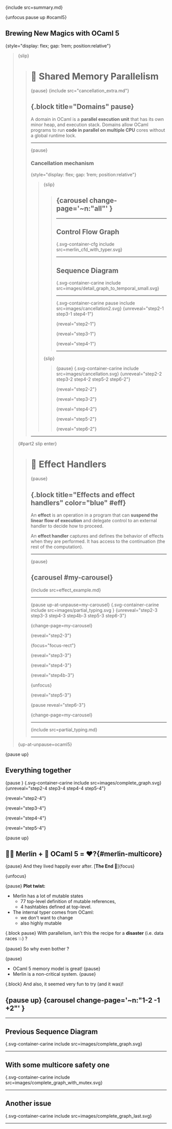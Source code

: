 {include src=summary.md}

{unfocus pause up #ocaml5}
## Brewing New Magics with OCaml 5

<!-- {pause style="text-align:center" up-at-unpause=ocaml5} -->
<style>
.svg-container-carine svg {
  width: 60%;
  height: auto;
}
</style>


<style>
.svg-container-cfg svg {
  width: 40%;
  height: auto;
}
</style>

{style="display: flex; gap: 1rem; position:relative"}
> {slip}
> > # 🌱 Shared Memory Parallelism
> >
> > {pause}
> > {include src="cancellation_extra.md"}
> >
> > {.block title="Domains" pause}
> > ---
> >
> > A domain in OCaml is a **parallel execution unit** that has its own minor heap, and execution stack.
> > Domains allow OCaml programs to run **code in parallel on multiple CPU** cores without a global runtime lock.
> >
> > ---
> >
> > {pause}
> > ### Cancellation mechanism
> >
> >
> > {style="display: flex; gap: 1rem; position:relative"}
> > > {slip}
> > > >
> > > > {carousel change-page='~n:"all"' }
> > > > ----
> > > >
> > > > ---
> > > >
> > > > ## Control Flow Graph
> > > > {.svg-container-cfg include src=merlin_cfd_with_typer.svg}
> > > >
> > > > ---
> > > > ## Sequence Diagram
> > > > {.svg-container-carine include src=images/detail_graph_to_temporal_small.svg}  
> > > > 
> > > > ---
> > > > {.svg-container-carine pause include src=images/cancellation2.svg} 
> > > > {unreveal="step2-1 step3-1 step4-1"}
> > > >
> > > > {reveal="step2-1"}
> > > >
> > > > {reveal="step3-1"}
> > > >
> > > > {reveal="step4-1"}
> > > > 
> > > > ----
> > >
> > > {slip}
> > > > {pause}
> > > > {.svg-container-carine include src=images/cancellation.svg} 
> > > > {unreveal="step2-2 step3-2 step4-2 step5-2 step6-2"}
> > > >
> > > > {reveal="step2-2"}
> > > >
> > > > {reveal="step3-2"}
> > > >
> > > > {reveal="step4-2"}
> > > >
> > > > {reveal="step5-2"}
> > > >
> > > > {reveal="step6-2"}
> > > >
> > > > 
> > >
> > ---
>
>
> {#part2 slip enter}
> > # 🍄 Effect Handlers
> >
> > {pause}
> >
> > {.block title="Effects and effect handlers" color="blue" #eff}
> > ---
> >
> > An **effect** is an operation in a program that can **suspend the linear flow of execution** and delegate control to an external handler to decide how to proceed.
> > 
> > An **effect handler** captures and defines the behavior of effects when they are performed. It has access to the continuation (the rest of the computation).
> >
> > ---
> >
> > {pause}
> >
> > {carousel #my-carousel}
> > ----
> >
> > {include src=effect_example.md}
> >
> > ---
> >
> > {pause up-at-unpause=my-carousel}
> > {.svg-container-carine include src=images/partial_typing.svg } 
> > {unreveal="step2-3 step3-3 step4-3 step4b-3 step5-3 step6-3"}
> > 
> > {change-page=my-carousel}
> >
> > {reveal="step2-3"}
> >
> > {focus="focus-rect"}
> >
> > {reveal="step3-3"}
> >
> > {reveal="step4-3"}
> >
> > {reveal="step4b-3"}
> > 
> > {unfocus}
> >
> > {reveal="step5-3"}
> >
> > {pause reveal="step6-3"}
> >
> > {change-page=my-carousel}
> >
> > ---
> >
> > {include src=partial_typing.md}
> >
> > ----
> > 
>
> 
> {up-at-unpause=ocaml5}

{pause up}
## Everything together

{pause }
{.svg-container-carine include src=images/complete_graph.svg} 
{unreveal="step2-4 step3-4 step4-4 step5-4"}

{reveal="step2-4"}

{reveal="step3-4"}

{reveal="step4-4"}

{reveal="step5-4"}


{pause up}
## 🧙‍♀️ Merlin +  🐫 OCaml 5 = ❤️?{#merlin-multicore}

{pause}
And they lived happily ever after. 
[**The End 👑**]{focus}

{unfocus}

{pause}
**Plot twist:**
- Merlin has a lot of mutable states 
  - 77 top-level definition of mutable references,
  - 4 hashtables defined at top-level.
- The internal typer comes from OCaml: 
  - we don't want to change
  - also highly mutable

{.block pause}
With parallelism, isn't this the recipe for a **disaster** (i.e. data races 💥) ?

{pause}
So why even bother ?

{pause}
- OCaml 5 memory model is great! {pause}
- Merlin is a non-critical system. {pause} 

{.block}
And also, it seemed very fun to try (and it was)!

{pause up}
{carousel change-page='~n:"1-2 -1 +2"' }
-----

----
## Previous Sequence Diagram
{.svg-container-carine include src=images/complete_graph.svg} 

----
## With some multicore safety one
{.svg-container-carine include src=images/complete_graph_with_mutex.svg} 

----
## Another issue
{.svg-container-carine include src=images/complete_graph_last.svg} 


-----



